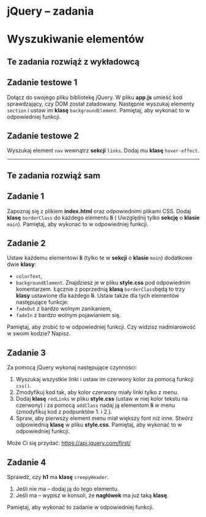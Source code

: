 # jQuery &ndash; zadania
# Wyszukiwanie elementów

## Te zadania rozwiąż z wykładowcą

## Zadanie testowe 1
Dołącz do swojego pliku bibliotekę jQuery. W pliku **app.js** umieść kod sprawdzający, czy DOM został załadowany.
Następnie wyszukaj elementy ```section``` i ustaw im **klasę** ```backgroundElement```. Pamiętaj, aby wykonać to w odpowiedniej funkcji.

## Zadanie testowe 2
Wyszukaj element ```nav``` wewnątrz **sekcji** ```links```. Dodaj mu **klasę** ```hover-effect```.

-----------------------------------------------------------------------------------------------------

## Te zadania rozwiąż sam

## Zadanie 1
Zapoznaj się z plikiem **index.html** oraz odpowiednimi plikami CSS. Dodaj **klasę** ```borderClass``` do każdego elementu **li** ( Uwzględnij tylko **sekcję** o **klasie** ```main```). Pamiętaj, aby wykonać to w odpowiedniej funkcji.

## Zadanie 2
Ustaw każdemu elementowi **li** (tylko te w **sekcji** o **klasie** ```main```) dodatkowe dwie **klasy**:
* ```colorText```,
* ```backgroundElement```.
Znajdziesz je w pliku **style.css** pod odpowiednim komentarzem.
Łącznie z poprzednią **klasą** ```borderClass```będą to trzy **klasy** ustawione dla każdego **li**. Ustaw także dla tych elementów następujące funkcje:
* ```fadeOut``` z bardzo wolnym zanikaniem,
* ```fadeIn``` z bardzo wolnym pojawianiem się.

Pamiętaj, aby zrobić to w odpowiedniej funkcji.
Czy widzisz nadmiarowość w swoim kodzie? Napisz.

## Zadanie 3
Za pomocą jQuery wykonaj następujące czynności:

1. Wyszukaj wszystkie linki i ustaw im czerwony kolor za pomocą funkcji ```css()```.
2. Zmodyfikuj kod tak, aby kolor czerwony miały linki tylko z menu.
3. Dodaj **klasę** ```redLinks``` w pliku **style.css** (ustaw w niej kolor tekstu na czerwony) i za pomocą ```addClass``` nadaj ją elementom **li** w menu (zmodyfikuj kod z podpunktów 1. i 2.).
4. Spraw, aby pierwszy element menu miał większy font niż inne. Stwórz odpowiednią **klasę** w pliku **style.css**.
Pamiętaj, aby wykonać to w odpowiedniej funkcji.

Może Ci się przydać: https://api.jquery.com/first/

## Zadanie 4
Sprawdź, czy **h1** ma **klasę** ```creepyHeader```.
1. Jeśli nie ma &ndash; dodaj ją do tego elementu.
2. Jeśli ma &ndash; wypisz w konsoli, że **nagłówek** ma już taką **klasę**.

Pamiętaj, aby wykonać to zadanie w odpowiedniej funkcji.
